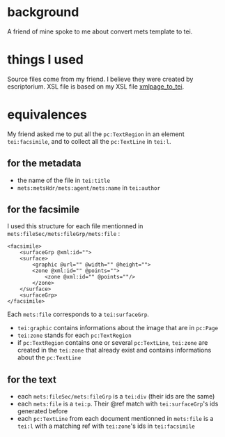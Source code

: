 # background
A friend of mine spoke to me about convert mets template to tei.

# things I used
Source files come from my friend. I believe they were created by escriptorium. XSL file is based on my XSL file [xmlpage_to_tei](https://github.com/inoblivionem/xslt-playground/blob/main/xmlpage_to_tei/xmlpage_to_tei.xsl).

# equivalences
My friend asked me to put all the `pc:TextRegion` in an element `tei:facsimile`, and to collect all the `pc:TextLine` in `tei:l`.
## for the metadata
* the name of the file in `tei:title`
* `mets:metsHdr/mets:agent/mets:name` in `tei:author`
## for the facsimile
I used this structure for each file mentionned in `mets:fileSec/mets:fileGrp/mets:file` :
```
<facsimile>
    <surfaceGrp @xml:id="">
    <surface>
        <graphic @url="" @width="" @height="">
        <zone @xml:id="" @points="">
            <zone @xml:id="" @points=""/>
        </zone>
    </surface>
    <surfaceGrp>
</facsimile>
```
Each `mets:file` corresponds to a `tei:surfaceGrp`.
* `tei:graphic` contains informations about the image that are in `pc:Page`
* `tei:zone` stands for each `pc:TextRegion`
* if `pc:TextRegion` contains one or several `pc:TextLine`, `tei:zone` are created in the `tei:zone` that already exist and contains informations about the `pc:TextLine`
## for the text
* each `mets:fileSec/mets:fileGrp` is a `tei:div` (their ids are the same)
* each `mets:file` is a `tei:p`. Their @ref match with `tei:surfaceGrp`'s ids generated before
* each `pc:TextLine` from  each document mentionned in `mets:file` is a `tei:l` with a matching ref with `tei:zone`'s ids in `tei:facsimile`
